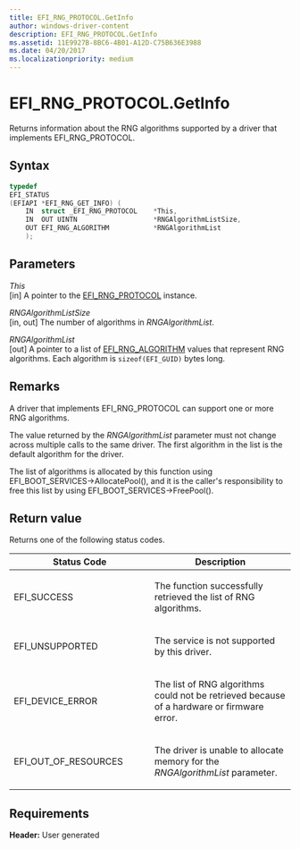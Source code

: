 ```yaml
---
title: EFI_RNG_PROTOCOL.GetInfo
author: windows-driver-content
description: EFI_RNG_PROTOCOL.GetInfo
ms.assetid: 11E9927B-8BC6-4B01-A12D-C75B636E3988
ms.date: 04/20/2017
ms.localizationpriority: medium
---
```


# EFI\_RNG\_PROTOCOL.GetInfo


Returns information about the RNG algorithms supported by a driver that implements EFI\_RNG\_PROTOCOL.

## Syntax


```cpp
typedef
EFI_STATUS
(EFIAPI *EFI_RNG_GET_INFO) (
    IN  struct _EFI_RNG_PROTOCOL    *This,
    IN  OUT UINTN                   *RNGAlgorithmListSize,
    OUT EFI_RNG_ALGORITHM           *RNGAlgorithmList
    );
```

## Parameters


<a href="" id="this"></a>*This*  
\[in\] A pointer to the [EFI\_RNG\_PROTOCOL](efi-rng-protocol.md) instance.

<a href="" id="rngalgorithmlistsize"></a>*RNGAlgorithmListSize*  
\[in, out\] The number of algorithms in *RNGAlgorithmList*.

<a href="" id="rngalgorithmlist"></a>*RNGAlgorithmList*  
\[out\] A pointer to a list of [EFI\_RNG\_ALGORITHM](efi-display-power-state.md) values that represent RNG algorithms. Each algorithm is `sizeof(EFI_GUID)` bytes long.

## Remarks


A driver that implements EFI\_RNG\_PROTOCOL can support one or more RNG algorithms.

The value returned by the *RNGAlgorithmList* parameter must not change across multiple calls to the same driver. The first algorithm in the list is the default algorithm for the driver.

The list of algorithms is allocated by this function using EFI\_BOOT\_SERVICES-&gt;AllocatePool(), and it is the caller's responsibility to free this list by using EFI\_BOOT\_SERVICES-&gt;FreePool().

## Return value


Returns one of the following status codes.

<table>
<colgroup>
<col width="50%" />
<col width="50%" />
</colgroup>
<thead>
<tr class="header">
<th>Status Code</th>
<th>Description</th>
</tr>
</thead>
<tbody>
<tr class="odd">
<td><p>EFI_SUCCESS</p></td>
<td><p>The function successfully retrieved the list of RNG algorithms.</p></td>
</tr>
<tr class="even">
<td><p>EFI_UNSUPPORTED</p></td>
<td><p>The service is not supported by this driver.</p></td>
</tr>
<tr class="odd">
<td><p>EFI_DEVICE_ERROR</p></td>
<td><p>The list of RNG algorithms could not be retrieved because of a hardware or firmware error.</p></td>
</tr>
<tr class="even">
<td><p>EFI_OUT_OF_RESOURCES</p></td>
<td><p>The driver is unable to allocate memory for the <em>RNGAlgorithmList</em> parameter.</p></td>
</tr>
</tbody>
</table>

 

## Requirements


**Header:** User generated

 

 




